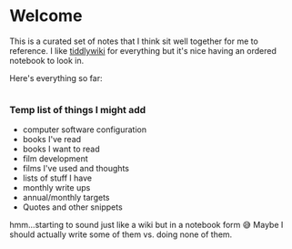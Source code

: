 # Welcome

This is a curated set of notes that I think sit well together for me to reference. I like [tiddlywiki](https://wiki.alexjj.com) for everything but it's nice having an ordered notebook to look in.

Here's everything so far:

```{tableofcontents}
```

### Temp list of things I might add

* computer software configuration
* books I've read
* books I want to read
* film development
* films I've used and thoughts
* lists of stuff I have
* monthly write ups
* annual/monthly targets
* Quotes and other snippets

hmm...starting to sound just like a wiki but in a notebook form 😅 Maybe I should actually write some of them vs. doing none of them.